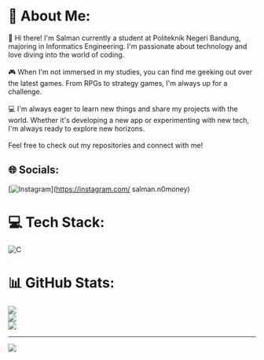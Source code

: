 # 💫 About Me:
👋 Hi there! I'm Salman currently a student at Politeknik Negeri Bandung, majoring in Informatics Engineering. I'm passionate about technology and love diving into the world of coding.<br><br>🎮 When I'm not immersed in my studies, you can find me geeking out over the latest games. From RPGs to strategy games, I'm always up for a challenge.<br><br>💻 I'm always eager to learn new things and share my projects with the world. Whether it's developing a new app or experimenting with new tech, I'm always ready to explore new horizons.<br><br>Feel free to check out my repositories and connect with me!


## 🌐 Socials:
[![Instagram](https://img.shields.io/badge/Instagram-%23E4405F.svg?logo=Instagram&logoColor=white)](https://instagram.com/ salman.n0money) 

# 💻 Tech Stack:
![C](https://img.shields.io/badge/c-%2300599C.svg?style=for-the-badge&logo=c&logoColor=white)
# 📊 GitHub Stats:
![](https://github-readme-stats.vercel.app/api?username=SalmanAAA&theme=onedark&hide_border=false&include_all_commits=true&count_private=true)<br/>
![](https://github-readme-streak-stats.herokuapp.com/?user=SalmanAAA&theme=onedark&hide_border=false)<br/>
![](https://github-readme-stats.vercel.app/api/top-langs/?username=SalmanAAA&theme=onedark&hide_border=false&include_all_commits=true&count_private=true&layout=compact)

---
[![](https://visitcount.itsvg.in/api?id=SalmanAAA&icon=0&color=0)](https://visitcount.itsvg.in)

<!-- Proudly created with GPRM ( https://gprm.itsvg.in ) -->
